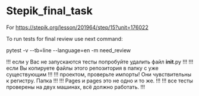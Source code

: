 # Stepik_final_task
For https://stepik.org/lesson/201964/step/15?unit=176022

To run tests for final review use next command:

pytest -v --tb=line --language=en -m need_review

!!! если у Вас не запускаются тесты попробуйте удалить файл __init__.py  !!!
!!! если Вы копируете файлы этого репозитория в папку с уже существующим !!!
!!! проектом, проверьте импорты! Они чувствительны к регистру. Папка     !!!
!!! Pages и pages это не одно и то же.                                   !!!
!!! все тесты проверены на двух машинах, всё должно работать.            !!!
